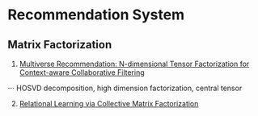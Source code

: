 # Recommendation System

## Matrix Factorization

1. [Multiverse Recommendation: N-dimensional Tensor Factorization for Context-aware Collaborative Filtering](https://xamat.github.io/pubs/karatzoglu-recsys-2010.pdf)

⋅⋅⋅ HOSVD decomposition, high dimension factorization, central tensor

2. [Relational Learning via Collective Matrix Factorization](http://www.cs.cmu.edu/~ggordon/singh-gordon-kdd-factorization.pdf)


